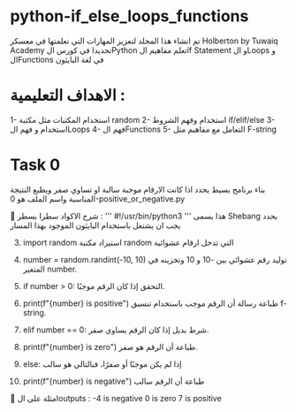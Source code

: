 # python-if_else_loops_functions
تم انشاء هذا المجلد لتعزيز المهارات التي تعلمتها في معسكر Holberton by Tuwaiq Academy تحديدا في كورس الPython تعلم مفاهيم الif Statement و الLoops و الFunctions في لغة البايثون
# الاهداف التعليمية :
1- استخدام المكتبات مثل مكتبة random
2-  استخدام وفهم الشروط if/elif/else
3- استخدام و فهم الLoops
4- فهم الFunctions
5- التعامل مع مفاهيم مثل F-string
# Task 0
 بناء برنامج بسيط يحدد اذا كانت الارقام موجبة سالبة او تساوي صفر ويطبع النتيجة المناسبة واسم الملف هو 0-positive_or_negative.py

🧾 شرح الاكواد سطرا بسطر :
'''
#!/usr/bin/python3
'''
   هذا يسمى Shebang يحدد يجب ان يشتغل باستخدام البايثون الموجود بهذا المسار
  

3. import random
   استيراد مكتبة random التي تدخل ارقام عشوائية

4. number = random.randint(-10, 10)
   توليد رقم عشوائي بين -10 و 10 وتخزينه في المتغير number.

5. if number > 0:
   التحقق إذا كان الرقم موجبًا.

6. print(f"{number} is positive")
   طباعة رسالة أن الرقم موجب باستخدام تنسيق f-string.

7. elif number == 0:
   شرط بديل إذا كان الرقم يساوي صفر.

8. print(f"{number} is zero")
   طباعة أن الرقم هو صفر.

9. else:
   إذا لم يكن موجبًا أو صفرًا، فبالتالي هو سالب

10. print(f"{number} is negative")
   طباعة أن الرقم سالب

📌 امثلة على الoutputs :
 -4 is negative
0 is zero
7 is positive
